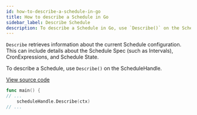 ```yaml
---
id: how-to-describe-a-schedule-in-go
title: How to describe a Schedule in Go
sidebar_label: Describe Schedule
description: To describe a Schedule in Go, use `Describe()` on the ScheduleHandle.
---
```


`Describe` retrieves information about the current Schedule configuration.
This can include details about the Schedule Spec (such as Intervals), CronExpressions, and Schedule State.

To describe a Schedule, use `Describe()` on the ScheduleHandle.

<a class="dacx-source-link" href="https://github.com/temporalio/documentation-samples-go/blob/main/schedule/describe/main_dacx.go">View source code</a>

```go
func main() {
// ...
	scheduleHandle.Describe(ctx)
// ...
```
